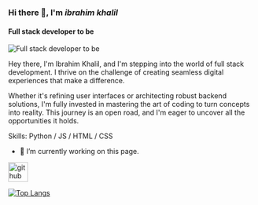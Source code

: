 ### Hi there 👋, I'm *ibrahim khalil*
#### Full stack developer to be
![Full stack developer to be](https://gifdb.com/images/high/happy-cat-working-on-computer-cartoon-c2cinzv2rijwf3en.gif)

Hey there, I'm Ibrahim Khalil, and I'm stepping into the world of full stack development. I thrive on the challenge of creating seamless digital experiences that make a difference.

Whether it's refining user interfaces or architecting robust backend solutions, I'm fully invested in mastering the art of coding to turn concepts into reality. This journey is an open road, and I'm eager to uncover all the opportunities it holds.

Skills: Python / JS / HTML / CSS

- 🔭 I’m currently working on this page. 


[<img src='https://cdn.jsdelivr.net/npm/simple-icons@3.0.1/icons/github.svg' alt='github' height='40'>](https://github.com/ibrahim-ak )  

[![Top Langs](https://github-readme-stats.vercel.app/api/top-langs/?username=ibrahim-ak )](https://github.com/anuraghazra/github-readme-stats)

